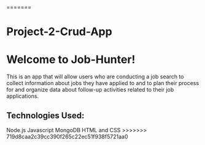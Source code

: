 
=======
# Project-2-Crud-App

<h1>Welcome to Job-Hunter!</h1> 
This is an app that will allow users who are conducting a job search to collect information about jobs they have applied to and to plan their process for and organize data about follow-up activities related to their job applications.

<h2>Technologies Used:</h2>
Node.js
Javascript
MongoDB
HTML and CSS
>>>>>>> 719d8caa2c39cc390f265c22ec51f938f5721aa0
